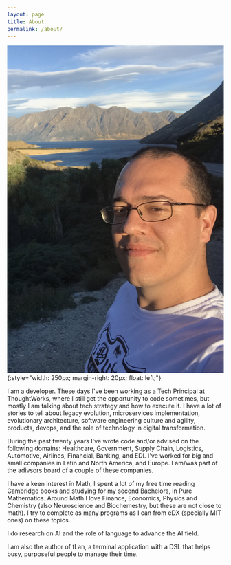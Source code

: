 ```yaml
---
layout: page
title: About
permalink: /about/
---
```


![That is me](/assets/me.png){:style="width: 250px; margin-right: 20px; float: left;"}

I am a developer. These days I've been working as a Tech Principal at ThoughtWorks, where I still get the opportunity to code sometimes, but mostly I am talking about tech strategy and how to execute it. I have a lot of stories to tell about legacy evolution, microservices implementation, evolutionary architecture, software engineering culture and agility, products, devops, and the role of technology in digital transformation. 

During the past twenty years I've wrote code and/or advised on the following domains: Healthcare, Government, Supply Chain, Logistics, Automotive, Airlines, Financial, Banking, and EDI. I've worked for big and small companies in Latin and North America, and Europe. I am/was part of the adivsors board of a couple of these companies.

I have a keen interest in Math, I spent a lot of my free time reading Cambridge books and studying for my second Bachelors, in Pure Mathematics. Around Math I love Finance, Economics, Physics and Chemistry (also Neuroscience and Biochemestry, but these are not close to math). I try to complete as many programs as I can from eDX (specially MIT ones) on these topics. 

I do research on AI and the role of language to advance the AI field. 

I am also the author of tLan, a terminal application with a DSL that helps busy, purposeful people to manage their time. 

<br/>

